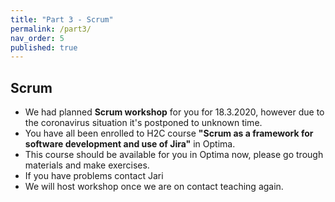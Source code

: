 ```yaml
---
title: "Part 3 - Scrum"
permalink: /part3/
nav_order: 5
published: true
---
```


## Scrum

* We had planned **Scrum workshop** for you for 18.3.2020, however due to the coronavirus situation it's postponed to unknown time.
* You have all been enrolled to H2C course **"Scrum as a framework for software development and use of Jira"** in Optima.
* This course should be available for you in Optima now, please go trough materials and make exercises. 
* If you have problems contact Jari
* We will host workshop once we are on contact teaching again.

